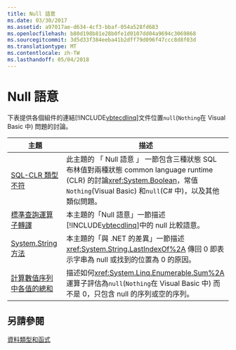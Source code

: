 ```yaml
---
title: Null 語意
ms.date: 03/30/2017
ms.assetid: a97017ae-d634-4cf3-bbaf-054a528fd683
ms.openlocfilehash: b80d198b81e28b0fe1d0107dd04a9694c3069868
ms.sourcegitcommit: 3d5d33f384eeba41b2dff79d096f47ccc8d8f03d
ms.translationtype: MT
ms.contentlocale: zh-TW
ms.lasthandoff: 05/04/2018
---
```

# <a name="null-semantics"></a>Null 語意
下表提供各個組件的連結[!INCLUDE[vbtecdlinq](../../../../../../includes/vbtecdlinq-md.md)]文件位置`null`(`Nothing`在 Visual Basic 中) 問題的討論。  
  
|主題|描述|  
|-----------|-----------------|  
|[SQL-CLR 類型不符](../../../../../../docs/framework/data/adonet/sql/linq/sql-clr-type-mismatches.md)|此主題的 「 Null 語意 」 一節包含三種狀態 SQL 布林值對兩種狀態 common language runtime (CLR) 的討論<xref:System.Boolean>，常值`Nothing`(Visual Basic) 和`null`(C# 中)，以及其他類似問題。|  
|[標準查詢運算子轉譯](../../../../../../docs/framework/data/adonet/sql/linq/standard-query-operator-translation.md)|本主題的「Null 語意」一節描述 [!INCLUDE[vbtecdlinq](../../../../../../includes/vbtecdlinq-md.md)]中的 null 比較語意。|  
|[System.String 方法](../../../../../../docs/framework/data/adonet/sql/linq/system-string-methods.md)|本主題的「與 .NET 的差異」一節描述 <xref:System.String.LastIndexOf%2A> 傳回 0 即表示字串為 null 或找到的位置為 0 的原因。|  
|[計算數值序列中各值的總和](../../../../../../docs/framework/data/adonet/sql/linq/compute-the-sum-of-values-in-a-numeric-sequence.md)|描述如何<xref:System.Linq.Enumerable.Sum%2A>運算子評估為`null`(`Nothing`在 Visual Basic 中) 而不是 0，只包含 null 的序列或空的序列。|  
  
## <a name="see-also"></a>另請參閱  
 [資料類型和函式](../../../../../../docs/framework/data/adonet/sql/linq/data-types-and-functions.md)
